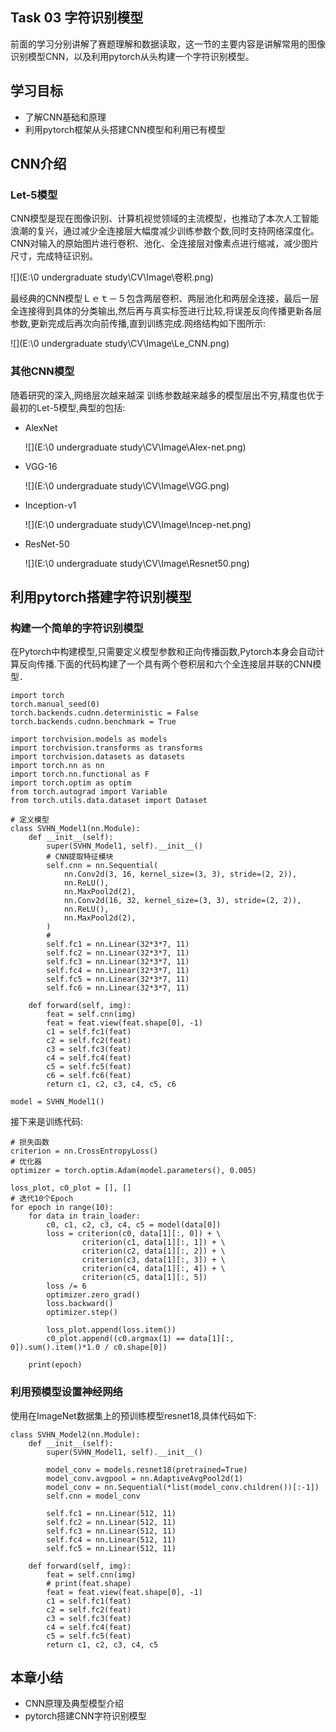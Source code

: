 ## Task 03 字符识别模型

前面的学习分别讲解了赛题理解和数据读取，这一节的主要内容是讲解常用的图像识别模型CNN，以及利用pytorch从头构建一个字符识别模型。

## 学习目标

- 了解CNN基础和原理
- 利用pytorch框架从头搭建CNN模型和利用已有模型

## CNN介绍

### Let-5模型

CNN模型是现在图像识别、计算机视觉领域的主流模型，也推动了本次人工智能浪潮的复兴，通过减少全连接层大幅度减少训练参数个数,同时支持网络深度化。CNN对输入的原始图片进行卷积、池化、全连接层对像素点进行缩减，减少图片尺寸，完成特征识别。

![](E:\0  undergraduate study\CV\Image\卷积.png)

最经典的CNN模型Ｌｅｔ－５包含两层卷积、两层池化和两层全连接，最后一层全连接得到具体的分类输出,然后再与真实标签进行比较,将误差反向传播更新各层参数,更新完成后再次向前传播,直到训练完成.网络结构如下图所示:

![](E:\0  undergraduate study\CV\Image\Le_CNN.png)

### 其他CNN模型

随着研究的深入,网络层次越来越深 训练参数越来越多的模型层出不穷,精度也优于最初的Let-5模型,典型的包括:

- AlexNet

  ![](E:\0  undergraduate study\CV\Image\Alex-net.png)

- VGG-16

  ![](E:\0  undergraduate study\CV\Image\VGG.png)

- Inception-v1

  ![](E:\0  undergraduate study\CV\Image\Incep-net.png)

- ResNet-50

  ![](E:\0  undergraduate study\CV\Image\Resnet50.png)

## 利用pytorch搭建字符识别模型

### 构建一个简单的字符识别模型

在Pytorch中构建模型,只需要定义模型参数和正向传播函数,Pytorch本身会自动计算反向传播.下面的代码构建了一个具有两个卷积层和六个全连接层并联的CNN模型．

```
import torch
torch.manual_seed(0)
torch.backends.cudnn.deterministic = False
torch.backends.cudnn.benchmark = True

import torchvision.models as models
import torchvision.transforms as transforms
import torchvision.datasets as datasets
import torch.nn as nn
import torch.nn.functional as F
import torch.optim as optim
from torch.autograd import Variable
from torch.utils.data.dataset import Dataset

# 定义模型
class SVHN_Model1(nn.Module):
    def __init__(self):
        super(SVHN_Model1, self).__init__()
        # CNN提取特征模块
        self.cnn = nn.Sequential(
            nn.Conv2d(3, 16, kernel_size=(3, 3), stride=(2, 2)),
            nn.ReLU(),  
            nn.MaxPool2d(2),
            nn.Conv2d(16, 32, kernel_size=(3, 3), stride=(2, 2)),
            nn.ReLU(), 
            nn.MaxPool2d(2),
        )
        # 
        self.fc1 = nn.Linear(32*3*7, 11)
        self.fc2 = nn.Linear(32*3*7, 11)
        self.fc3 = nn.Linear(32*3*7, 11)
        self.fc4 = nn.Linear(32*3*7, 11)
        self.fc5 = nn.Linear(32*3*7, 11)
        self.fc6 = nn.Linear(32*3*7, 11)
    
    def forward(self, img):        
        feat = self.cnn(img)
        feat = feat.view(feat.shape[0], -1)
        c1 = self.fc1(feat)
        c2 = self.fc2(feat)
        c3 = self.fc3(feat)
        c4 = self.fc4(feat)
        c5 = self.fc5(feat)
        c6 = self.fc6(feat)
        return c1, c2, c3, c4, c5, c6
    
model = SVHN_Model1()
```

接下来是训练代码:

```
# 损失函数
criterion = nn.CrossEntropyLoss()
# 优化器
optimizer = torch.optim.Adam(model.parameters(), 0.005)

loss_plot, c0_plot = [], []
# 迭代10个Epoch
for epoch in range(10):
    for data in train_loader:
        c0, c1, c2, c3, c4, c5 = model(data[0])
        loss = criterion(c0, data[1][:, 0]) + \
                criterion(c1, data[1][:, 1]) + \
                criterion(c2, data[1][:, 2]) + \
                criterion(c3, data[1][:, 3]) + \
                criterion(c4, data[1][:, 4]) + \
                criterion(c5, data[1][:, 5])
        loss /= 6
        optimizer.zero_grad()
        loss.backward()
        optimizer.step()
        
        loss_plot.append(loss.item())
        c0_plot.append((c0.argmax(1) == data[1][:, 0]).sum().item()*1.0 / c0.shape[0])
        
    print(epoch)
```

### 利用预模型设置神经网络

使用在ImageNet数据集上的预训练模型resnet18,具体代码如下:

```
class SVHN_Model2(nn.Module):
    def __init__(self):
        super(SVHN_Model1, self).__init__()
                
        model_conv = models.resnet18(pretrained=True)
        model_conv.avgpool = nn.AdaptiveAvgPool2d(1)
        model_conv = nn.Sequential(*list(model_conv.children())[:-1])
        self.cnn = model_conv
        
        self.fc1 = nn.Linear(512, 11)
        self.fc2 = nn.Linear(512, 11)
        self.fc3 = nn.Linear(512, 11)
        self.fc4 = nn.Linear(512, 11)
        self.fc5 = nn.Linear(512, 11)
    
    def forward(self, img):        
        feat = self.cnn(img)
        # print(feat.shape)
        feat = feat.view(feat.shape[0], -1)
        c1 = self.fc1(feat)
        c2 = self.fc2(feat)
        c3 = self.fc3(feat)
        c4 = self.fc4(feat)
        c5 = self.fc5(feat)
        return c1, c2, c3, c4, c5
```

## 本章小结

- CNN原理及典型模型介绍
- pytorch搭建CNN字符识别模型
